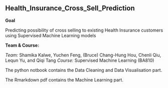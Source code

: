 ## Health_Insurance_Cross_Sell_Prediction

**Goal**

Predicting possibility of cross selling to existing Health Insurance customers using Supervised Machine Learning models


**Team & Course:**

*Team:* Shamika Kalwe, Yuchen Feng, (Bruce) Chang-Hung Hou, Chenli Qiu, Lequn Yu, and Qiqi Tang
*Course:* Supervised Machine Learning (BA810)


The python notbook contains the Data Cleaning and Data Visualisation part.

The Rmarkdown pdf contains the Machine Learning part.
